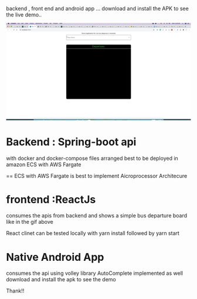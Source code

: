 backend , front end and android app ... download and install the APK to see the live demo..

![](files/demo.gif)

# Backend : Spring-boot api

with docker and docker-compose files
arranged best to be deployed in amazon ECS with AWS Fargate

== ECS with AWS Fargate is best to implement Aicroprocessor Architecure

# frontend :ReactJs

consumes the apis from backend and shows a simple bus departure board like in the gif above

React clinet can be tested locally with yarn install followed by yarn start

# Native Android App

consumes the api using volley library
AutoComplete implemented as well
download and install the apk to see the demo

Thank!!
